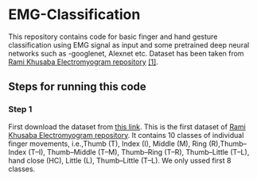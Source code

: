 # EMG-Classification
This repository contains code for basic finger and hand gesture classification using EMG signal as input and some pretrained deep neural 
networks such as -googlenet, Alexnet etc. Dataset has been taken from [Rami Khusaba Electromyogram repository](https://www.rami-khushaba.com/electromyogram-emg-repository.html) [[1]](https://onedrive.live.com/authkey=%21As%5FiNPKzgU6LJCU&id=AAA78954F15E6559%21295&cid=AAA78954F15E6559).

## Steps for running this code
### Step 1
First download the dataset from [this link](https://onedrive.live.com/authkey=%21As%5FiNPKzgU6LJCU&id=AAA78954F15E6559%21295&cid=AAA78954F15E6559). This is the first dataset of [Rami Khusaba Electromyogram repository](https://www.rami-khushaba.com/electromyogram-emg-repository.html). It contains 10 classes of individual finger movements, i.e.,Thumb (T), Index (I), Middle (M), Ring (R),Thumb–Index (T–I), Thumb–Middle (T–M), Thumb–Ring (T–R), Thumb–Little (T–L), hand close (HC), Little (L), Thumb–Little (T–L). We only ussed first 8 classes.  
